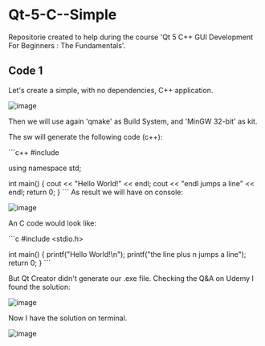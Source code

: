# Qt-5-C--Simple
Repositorie created to help during the course 'Qt 5 C++ GUI Development For Beginners : The Fundamentals'.

## Code 1

Let's create a simple, with no dependencies, C++ application.

![image](https://user-images.githubusercontent.com/58916022/223400025-18538bd1-2276-4c39-9ade-dfc51f88bf7b.png)

Then we will use again 'qmake' as Build System, and 'MinGW 32-bit' as kit.

The sw will generate the following code (c++):

´´´c++
#include <iostream>

using namespace std;

int main()
{
    cout << "Hello World!" << endl;
    cout << "endl jumps a line" << endl;
    return 0;
}
´´´
As result we will have on console:

![image](https://user-images.githubusercontent.com/58916022/223409501-df374d63-b23c-4245-80cb-b022686a2a37.png)

An C code would look like:

´´´c
#include <stdio.h>

int main()
{
    printf("Hello World!\n");
    printf("the line plus n jumps a line");
    return 0;
}
´´´

But Qt Creator didn't generate our .exe file. Checking the Q&A on Udemy I found the solution:

![image](https://user-images.githubusercontent.com/58916022/223410515-c1510c85-127f-41d3-b62e-199a82c7d5e4.png)

Now I have the solution on terminal.

![image](https://user-images.githubusercontent.com/58916022/223410611-28540c80-7317-4d9f-b3a5-9a7866d065be.png)







